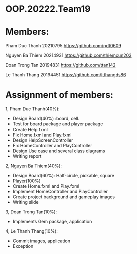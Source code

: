 # OOP.20222.Team19

# Members:
Pham Duc Thanh 20210795   https://github.com/pdt0609

Nguyen Ba Thiem 20214931   https://github.com/thiemcun203

Doan Trong Tan 20194831   https://github.com/ttan142

Le Thanh Thang 20194451    https://github.com/ltthangds86

# Assignment of members:

1, Pham Duc Thanh(40%):
-	Design Board(40%) :board, cell.
-	Test for board package and player package
-   Create Help.fxml 
-	Fix Home.fxml and Play.fxml
-	Design HelpScreenController
-   Fix HomeController and PlayController
-   Design Use case and several class diagrams
-	Writing report

2, Nguyen Ba Thiem(40%):
-	Design Board(60%): Half-circle, pickable, square
-	Player(100%)
-	Create Home.fxml and Play.fxml
-	Implement HomeController and PlayController
-	Create project background and gameplay images
-	Writing slide

3, Doan Trong Tan(10%):
-  Implements Gem package, application


4, Le Thanh Thang(10%):
-  Commit images, application
-  Exception